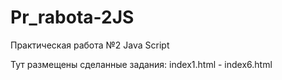 # Pr_rabota-2JS
Практическая работа №2 Java Script

Тут размещены сделанные задания: index1.html - index6.html
